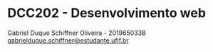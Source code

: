 # DCC202 - Desenvolvimento web 
Gabriel Duque Schiffner Oliveira - 201965033B <br>
gabrielduque.schiffner@estudante.ufjf.br